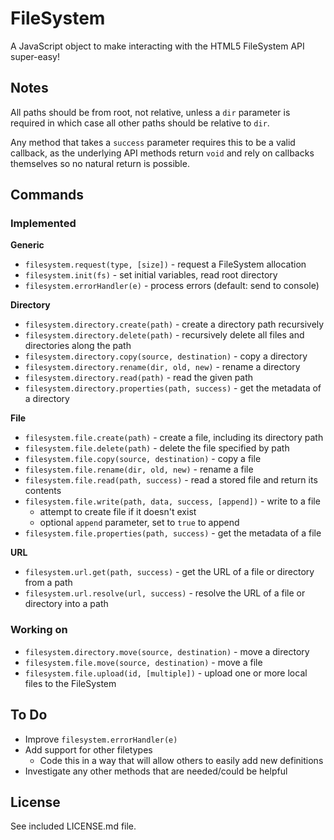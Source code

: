# FileSystem #

A JavaScript object to make interacting with the HTML5 FileSystem API super-easy!

## Notes ##

All paths should be from root, not relative, unless a `dir` parameter is required in which case all other paths should be relative to `dir`.

Any method that takes a `success` parameter requires this to be a valid callback, as the underlying API methods return `void` and rely on callbacks themselves so no natural return is possible.

## Commands ##

### Implemented ###

**Generic**

* `filesystem.request(type, [size])` - request a FileSystem allocation
* `filesystem.init(fs)` - set initial variables, read root directory
* `filesystem.errorHandler(e)` - process errors (default: send to console)

**Directory**

* `filesystem.directory.create(path)` - create a directory path recursively
* `filesystem.directory.delete(path)` - recursively delete all files and directories along the path
* `filesystem.directory.copy(source, destination)` - copy a directory
* `filesystem.directory.rename(dir, old, new)` - rename a directory
* `filesystem.directory.read(path)` - read the given path
* `filesystem.directory.properties(path, success)` - get the metadata of a directory

**File**

* `filesystem.file.create(path)` - create a file, including its directory path
* `filesystem.file.delete(path)` - delete the file specified by path
* `filesystem.file.copy(source, destination)` - copy a file
* `filesystem.file.rename(dir, old, new)` - rename a file
* `filesystem.file.read(path, success)` - read a stored file and return its contents
* `filesystem.file.write(path, data, success, [append])` - write to a file
    * attempt to create file if it doesn't exist
    * optional `append` parameter, set to `true` to append
* `filesystem.file.properties(path, success)` - get the metadata of a file

**URL**

* `filesystem.url.get(path, success)` - get the URL of a file or directory from a path
* `filesystem.url.resolve(url, success)` - resolve the URL of a file or directory into a path

### Working on ###

* `filesystem.directory.move(source, destination)` - move a directory
* `filesystem.file.move(source, destination)` - move a file
* `filesystem.file.upload(id, [multiple])` - upload one or more local files to the FileSystem


## To Do ##

* Improve `filesystem.errorHandler(e)`
* Add support for other filetypes
    * Code this in a way that will allow others to easily add new definitions
* Investigate any other methods that are needed/could be helpful

## License ##

See included LICENSE.md file.
